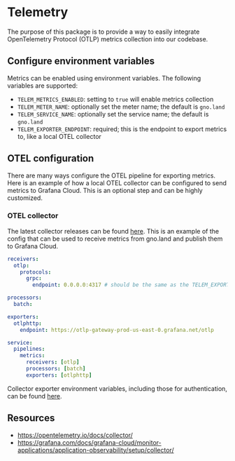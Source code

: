 # Telemetry

The purpose of this package is to provide a way to easily integrate OpenTelemetry Protocol (OTLP) metrics collection into our codebase.

## Configure environment variables
Metrics can be enabled using environment variables. The following variables are supported:
- `TELEM_METRICS_ENABLED`: setting to `true` will enable metrics collection
- `TELEM_METER_NAME`: optionally set the meter name; the default is `gno.land`
- `TELEM_SERVICE_NAME`: optionally set the service name; the default is `gno.land`
- `TELEM_EXPORTER_ENDPOINT`: required; this is the endpoint to export metrics to, like a local OTEL collector

## OTEL configuration
There are many ways configure the OTEL pipeline for exporting metrics. Here is an example of how a local OTEL collector can be configured to send metrics to Grafana Cloud. This is an optional step and can be highly customized.

### OTEL collector
The latest collector releases can be found [here](https://github.com/open-telemetry/opentelemetry-collector-releases/releases). This is an example of the config that can be used to receive metrics from gno.land and publish them to Grafana Cloud.
```yaml
receivers:
  otlp:
    protocols:
      grpc:
        endpoint: 0.0.0.0:4317 # should be the same as the TELEM_EXPORTER_ENDPOINT variable

processors:
  batch:

exporters:
  otlphttp:
    endpoint: https://otlp-gateway-prod-us-east-0.grafana.net/otlp

service:
  pipelines:
    metrics:
      receivers: [otlp]
      processors: [batch]
      exporters: [otlphttp]
```

Collector exporter environment variables, including those for authentication, can be found [here](https://opentelemetry.io/docs/specs/otel/protocol/exporter/).

## Resources
- https://opentelemetry.io/docs/collector/
- https://grafana.com/docs/grafana-cloud/monitor-applications/application-observability/setup/collector/